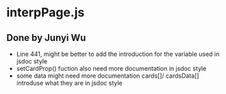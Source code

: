 # interpPage.js
## Done by Junyi Wu
- Line 441, might be better to add the introduction for the variable used in jsdoc style
- setCardProp() fuction also need more documentation in jsdoc style
- some data might need more documentation cards[]/ cardsData[] introduse what they are in jsdoc style